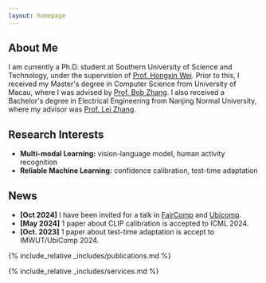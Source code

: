 ```yaml
---
layout: homepage
---
```


## About Me

I am currently a Ph.D. student at Southern University of Science and Technology, under the supervision of [Prof. Hongxin Wei](https://hongxin001.github.io/). Prior to this, I received my Master's degree in Computer Science from University of Macau, where I was advised by [Prof. Bob Zhang](https://www.fst.um.edu.mo/personal/bobzhang/). I also received a Bachelor's degree in Electrical Engineering from Nanjing Normal University, where my advisor was [Prof. Lei Zhang](https://leizhangnjnu.github.io/_pages/includes/people/).


## Research Interests

- **Multi-modal Learning:** vision-language model, human activity recognition
- **Reliable Machine Learning:** confidence calibration, test-time adaptation

## News
- **[Oct 2024]** I have been invited for a talk in [FairComp](https://faircomp-workshop.github.io/2024/index.html) and [Ubicomp](https://www.ubicomp.org/ubicomp-iswc-2024/).
- **[May 2024]** 1 paper about CLIP calibration is accepted to ICML 2024.
- **[Oct. 2023]** 1 paper about test-time adaptation is accept to IMWUT/UbiComp 2024.

{% include_relative _includes/publications.md %}

{% include_relative _includes/services.md %}
